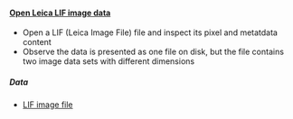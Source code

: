 <h4 id="open_lif"><a href="#open_lif">Open Leica LIF image data</a></h4>

- Open a LIF (Leica Image File) file and inspect its pixel and metatdata content
- Observe the data is presented as one file on disk, but the file contains two image data sets with different dimensions

##### Data

- [LIF image file](https://github.com/NEUBIAS/training-resources/raw/master/image_data/xy_xyc__two_images.lif)

